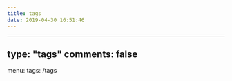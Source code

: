 ```yaml
---
title: tags
date: 2019-04-30 16:51:46
---
```


---
type: "tags"
comments: false
---

menu:
  tags: /tags
  